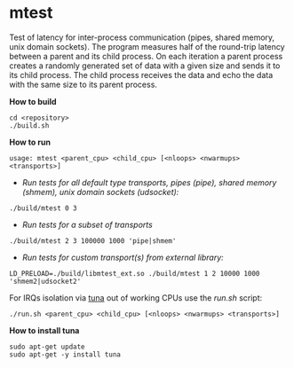 # mtest

Test of latency for inter-process communication (pipes, shared memory, unix domain sockets).
The program measures half of the round-trip latency between a parent and its child process.
On each iteration a parent process creates a randomly generated set of data with a given size and sends it to its child process.
The child process receives the data and echo the data with the same size to its parent process.

**How to build**
```
cd <repository>
./build.sh
```

**How to run**
```
usage: mtest <parent_cpu> <child_cpu> [<nloops> <nwarmups> <transports>]
```

- _Run tests for all default type transports, pipes (*pipe*), shared memory (*shmem*), unix domain sockets (*udsocket*):_
```
./build/mtest 0 3
```

- _Run tests for a subset of transports_
```
./build/mtest 2 3 100000 1000 'pipe|shmem'
```

- _Run tests for custom transport(s) from external library:_
```
LD_PRELOAD=./build/libmtest_ext.so ./build/mtest 1 2 10000 1000 'shmem2|udsocket2'
```

For IRQs isolation via [tuna](https://manpages.ubuntu.com/manpages/focal/en/man8/tuna.8.html) out of working CPUs use the *run.sh* script:
```
./run.sh <parent_cpu> <child_cpu> [<nloops> <nwarmups> <transports>]
```

**How to install tuna**
```
sudo apt-get update
sudo apt-get -y install tuna
```

